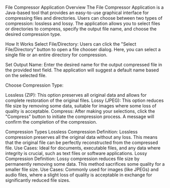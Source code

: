 File Compressor Application
Overview
The File Compressor Application is a Java-based tool that provides an easy-to-use graphical interface for compressing files and directories. Users can choose between two types of compression: lossless and lossy. The application allows you to select files or directories to compress, specify the output file name, and choose the desired compression type.

How It Works
Select File/Directory: Users can click the "Select File/Directory" button to open a file chooser dialog. Here, you can select a single file or an entire directory for compression.

Set Output Name: Enter the desired name for the output compressed file in the provided text field. The application will suggest a default name based on the selected file.

Choose Compression Type:

Lossless (ZIP): This option preserves all original data and allows for complete restoration of the original files.
Lossy (JPEG): This option reduces file size by removing some data, suitable for images where some loss of quality is acceptable.
Compress: After making your selections, click the "Compress" button to initiate the compression process. A message will confirm the completion of the compression.

Compression Types
Lossless Compression
Definition: Lossless compression preserves all the original data without any loss. This means that the original file can be perfectly reconstructed from the compressed file.
Use Cases: Ideal for documents, executable files, and any data where integrity is crucial, such as text files or software applications.
Lossy Compression
Definition: Lossy compression reduces file size by permanently removing some data. This method sacrifices some quality for a smaller file size.
Use Cases: Commonly used for images (like JPEGs) and audio files, where a slight loss of quality is acceptable in exchange for significantly reduced file sizes.